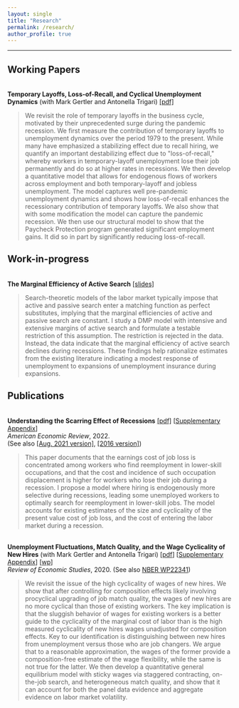 ```yaml
---
layout: single
title: "Research"
permalink: /research/
author_profile: true
---
```

---

## Working Papers

<br/>**Temporary Layoffs, Loss-of-Recall, and Cyclical Unemployment Dynamics** (with Mark Gertler and Antonella Trigari) [[pdf]](https://christopher-huckfeldt.github.io/files/GHT2022.pdf)<br/>
> We revisit the role of temporary layoffs in the business cycle, motivated by their unprecedented surge during the pandemic recession. We first measure the contribution of temporary layoffs to unemployment dynamics over the period 1979 to the present. While many have emphasized a stabilizing effect due to recall hiring, we quantify an important destabilizing effect due to "loss-of-recall," whereby workers in temporary-layoff unemployment lose their job permanently and do so at higher rates in recessions. We then develop a quantitative model that allows for endogenous flows of workers across employment and both temporary-layoff and jobless unemployment. The model captures well pre-pandemic unemployment dynamics and shows how loss-of-recall enhances the recessionary contribution of temporary layoffs.  We also show that with some modification the model can capture the pandemic recession. We then use our structural model to show that the Paycheck Protection program generated significant employment gains. It did so in part by significantly reducing loss-of-recall.  


## Work-in-progress

<br/>**The Marginal Efficiency of Active Search** [[slides]](https://christopher-huckfeldt.github.io/files/TMEOAS.pdf)<br/>  
> Search-theoretic models of the labor market typically impose that active and passive search enter a matching function as perfect substitutes, implying that the marginal efficiencies of active and passive search are constant. I study a DMP model with intensive and extensive margins of active search and formulate a testable restriction of this assumption. The restriction is rejected in the data. Instead, the data indicate that the marginal efficiency of active search declines during recessions. These findings help rationalize estimates from the existing literature indicating a modest response of unemployment to expansions of unemployment insurance during expansions.  


## Publications

<br/>**Understanding the Scarring Effect of Recessions** [[pdf]](https://christopher-huckfeldt.github.io/files/UTSEOR.pdf) [[Supplementary Appendix](https://christopher-huckfeldt.github.io/files/UTSEORapp.pdf)] <br/> 
_American Economic Review_, 2022.     
(See also [[Aug. 2021 version]](https://christopher-huckfeldt.github.io/files/UTSEOR2021Aug.pdf), [[2016 version]](https://christopher-huckfeldt.github.io/files/UTSEOR2016.pdf))
> This paper documents that the earnings cost of job loss is concentrated among workers who find reemployment in lower-skill occupations, and that the cost and incidence of such occupation displacement is higher for workers who lose their job during a recession. I propose a model where hiring is endogenously more selective during recessions, leading some unemployed workers to optimally search for reemployment in lower-skill jobs. The model accounts for existing estimates of the size and cyclicality of the present value cost of job loss, and the cost of entering the labor market during a recession.

<br/>**Unemployment Fluctuations, Match Quality, and the Wage Cyclicality of New Hires** (with Mark Gertler and Antonella Trigari) [[pdf](https://doi.org/10.1093/restud/rdaa004)] [[Supplementary Appendix](https://christopher-huckfeldt.github.io/files/GHT2019App.pdf)] [[wp](https://christopher-huckfeldt.github.io/files/GHT2019.pdf)]<br/>
_Review of Economic Studies_, 2020. (See also [NBER WP22341](https://www.nber.org/papers/w22341))
> We revisit the issue of the high cyclicality of wages of new hires.  We show that after controlling for composition effects likely involving procyclical upgrading of job match quality, the wages of new hires are no more cyclical than those of existing workers. The key implication is that the sluggish behavior of wages for existing workers is a better guide to the cyclicality of the marginal cost of labor than is the high measured cyclicality of new hires wages unadjusted for composition effects. Key to our identification is distinguishing between new hires from unemployment versus those who are job changers. We argue that to a reasonable approximation, the wages of the former provide a composition-free estimate of the wage flexibility, while the same is not true for the latter. We then develop a quantitative general equilibrium model with sticky wages via staggered contracting, on-the-job search, and heterogeneous match quality, and show that it can account for both the panel data evidence and aggregate evidence on labor market volatility.




